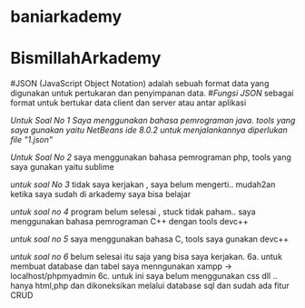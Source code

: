 # baniarkademy

# BismillahArkademy

#JSON (JavaScript Object Notation) adalah sebuah format data yang digunakan untuk pertukaran dan penyimpanan data.
#*Fungsi JSON* sebagai format untuk bertukar data client dan server atau antar aplikasi

*Untuk Soal No 1* 
*Saya menggunakan bahasa pemrograman java. tools yang saya gunakan yaitu NetBeans ide 8.0.2
untuk menjalankannya diperlukan file "1.json"*

*Untuk Soal No 2*
saya menggunakan bahasa pemrograman php, tools yang saya gunakan yaitu sublime

*untuk soal No 3*
tidak saya kerjakan , saya belum mengerti.. mudah2an ketika saya sudah di arkademy saya bisa belajar

*untuk soal no 4*
program belum selesai , stuck tidak paham.. saya menggunakan bahasa pemrograman C++ dengan tools devc++

*untuk soal no 5*
saya menggunakan bahasa C, tools saya gunakan devc++

*untuk soal no 6* 
belum selesai itu saja yang bisa saya kerjakan.
6a. untuk membuat database dan tabel saya menngunakan xampp -> localhost/phpmyadmin
6c. untuk ini saya belum menggunakan css dll .. hanya html,php dan dikoneksikan melalui database sql dan sudah ada fitur CRUD
